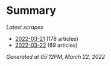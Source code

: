# Summary
*Latest scrapes*
* [2022-03-21](https://github.com/nuuuwan/news_lk/blob/data/news_lk.2022-03-21.json) (178 articles)
* [2022-03-22](https://github.com/nuuuwan/news_lk/blob/data/news_lk.2022-03-22.json) (89 articles)

*Generated at 05:12PM, March 22, 2022*
